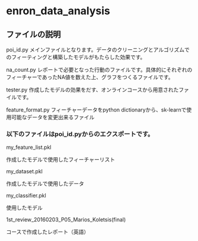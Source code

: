 # enron_data_analysis

## ファイルの説明

poi_id.py
メインファイルとなります。データのクリーニングとアルゴリズムでのフィーティングと構築したモデルがもたらした効果です。

na_count.py
レポートで必要となった行動のファイルです。具体的にそれぞれのフィーチャーであったNA値を数えた上、グラフをつくるファイルです。

tester.py
作成したモデルの効果をだす、オンラインコースから用意されたファイルです。

feature_format.py
フィーチャーデータをpython dictionaryから、sk-learnで使用可能なデータを変更出来るファイル

### 以下のファイルはpoi_id.pyからのエクスポートです。

my_feature_list.pkl

作成したモデルで使用したフィーチャーリスト

my_dataset.pkl

作成したモデルで使用したデータ

my_classifier.pkl

使用したモデル

1st_review_20160203_P05_Marios_Koletsis(final)

コースで作成したレポート（英語）
